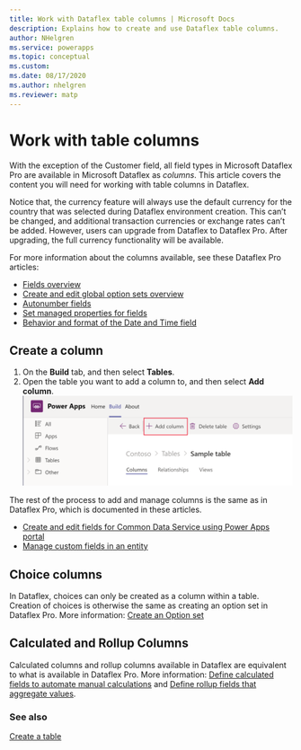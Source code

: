 ```yaml
---
title: Work with Dataflex table columns | Microsoft Docs
description: Explains how to create and use Dataflex table columns.
author: NHelgren
ms.service: powerapps
ms.topic: conceptual
ms.custom: 
ms.date: 08/17/2020
ms.author: nhelgren
ms.reviewer: matp
---
```


# Work with table columns

With the exception of the Customer field, all field types in Microsoft Dataflex Pro are available in Microsoft Dataflex as *columns*. This article covers the content you will need for working with table columns in Dataflex.

Notice that, the currency feature will always use the default currency for the country that was selected during Dataflex environment creation. This can’t be changed, and additional transaction currencies or exchange rates can’t be added. However, users can upgrade from Dataflex to Dataflex Pro. After upgrading, the full currency functionality will be available. 

For more information about the columns available, see these Dataflex Pro articles: 
- [Fields overview](../maker/common-data-service/fields-overview.md)
- [Create and edit global option sets overview](../maker/common-data-service/create-edit-global-option-sets.md)
- [Autonumber fields](../maker/common-data-service/autonumber-fields.md)
- [Set managed properties for fields](../maker/common-data-service/set-managed-properties-for-field.md)
- [Behavior and format of the Date and Time field](../maker/common-data-service/behavior-format-date-time-field.md)

## Create a column
1. On the **Build** tab, and then select **Tables**. 
2. Open the table you want to add a column to, and then select **Add column**.
    ![Create a table column](media/create-table-column.png)

The rest of the process to add and manage columns is the same as in Dataflex Pro, which is documented in these articles.
- [Create and edit fields for Common Data Service using Power Apps portal](../maker/common-data-service/create-edit-field-portal.md)
- [Manage custom fields in an entity](../maker/common-data-service/data-platform-manage-fields.md)

## Choice columns
In Dataflex, choices can only be created as a column within a table. Creation of choices is otherwise the same as creating an option set in Dataflex Pro. More information: [Create an Option set](../maker/common-data-service/custom-picklists.md)

## Calculated and Rollup Columns
Calculated columns and rollup columns available in Dataflex are equivalent to what is available in Dataflex Pro. More information: [Define calculated fields to automate manual calculations](../maker/common-data-service/define-calculated-fields.md) and [Define rollup fields that aggregate values](../maker/common-data-service/define-rollup-fields.md).


### See also
[Create a table](create-table.md)
